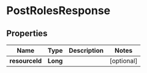 
# PostRolesResponse

## Properties
Name | Type | Description | Notes
------------ | ------------- | ------------- | -------------
**resourceId** | **Long** |  |  [optional]



